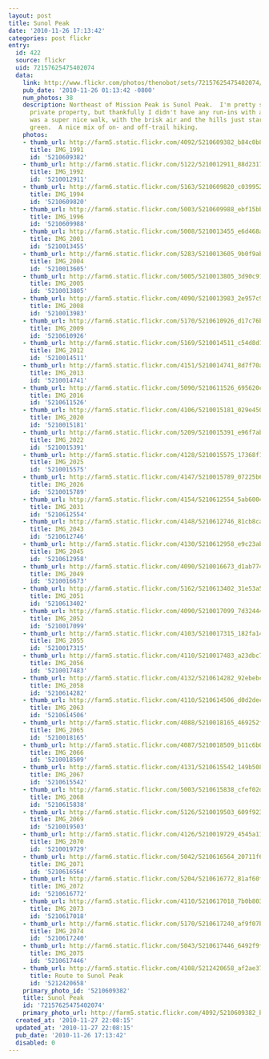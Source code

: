 ```yaml
---
layout: post
title: Sunol Peak
date: '2010-11-26 17:13:42'
categories: post flickr
entry:
  id: 422
  source: flickr
  uid: 72157625475402074
  data:
    link: http://www.flickr.com/photos/thenobot/sets/72157625475402074/
    pub_date: '2010-11-26 01:13:42 -0800'
    num_photos: 38
    description: Northeast of Mission Peak is Sunol Peak.  I'm pretty sure it's all
      private property, but thankfully I didn't have any run-ins with a 12 gauge.  It
      was a super nice walk, with the brisk air and the hills just starting to turn
      green.  A nice mix of on- and off-trail hiking.
    photos:
    - thumb_url: http://farm5.static.flickr.com/4092/5210609382_b84c0b80d0_s.jpg
      title: IMG_1991
      id: '5210609382'
    - thumb_url: http://farm6.static.flickr.com/5122/5210012911_88d2317fd2_s.jpg
      title: IMG_1992
      id: '5210012911'
    - thumb_url: http://farm6.static.flickr.com/5163/5210609820_c0399523cb_s.jpg
      title: IMG_1994
      id: '5210609820'
    - thumb_url: http://farm6.static.flickr.com/5003/5210609988_ebf15bb3fe_s.jpg
      title: IMG_1996
      id: '5210609988'
    - thumb_url: http://farm6.static.flickr.com/5008/5210013455_e6d468a69a_s.jpg
      title: IMG_2001
      id: '5210013455'
    - thumb_url: http://farm6.static.flickr.com/5283/5210013605_9b0f9ab653_s.jpg
      title: IMG_2004
      id: '5210013605'
    - thumb_url: http://farm6.static.flickr.com/5005/5210013805_3d90c91fc7_s.jpg
      title: IMG_2005
      id: '5210013805'
    - thumb_url: http://farm5.static.flickr.com/4090/5210013983_2e957c9ce1_s.jpg
      title: IMG_2008
      id: '5210013983'
    - thumb_url: http://farm6.static.flickr.com/5170/5210610926_d17c76b17d_s.jpg
      title: IMG_2009
      id: '5210610926'
    - thumb_url: http://farm6.static.flickr.com/5169/5210014511_c54d8d1338_s.jpg
      title: IMG_2012
      id: '5210014511'
    - thumb_url: http://farm5.static.flickr.com/4151/5210014741_8d7f70aa9a_s.jpg
      title: IMG_2013
      id: '5210014741'
    - thumb_url: http://farm6.static.flickr.com/5090/5210611526_695620c8d0_s.jpg
      title: IMG_2016
      id: '5210611526'
    - thumb_url: http://farm5.static.flickr.com/4106/5210015181_029e450c69_s.jpg
      title: IMG_2020
      id: '5210015181'
    - thumb_url: http://farm6.static.flickr.com/5209/5210015391_e96f7ab383_s.jpg
      title: IMG_2022
      id: '5210015391'
    - thumb_url: http://farm5.static.flickr.com/4128/5210015575_17368f1885_s.jpg
      title: IMG_2025
      id: '5210015575'
    - thumb_url: http://farm5.static.flickr.com/4147/5210015789_07225b68ec_s.jpg
      title: IMG_2026
      id: '5210015789'
    - thumb_url: http://farm5.static.flickr.com/4154/5210612554_5ab6004303_s.jpg
      title: IMG_2031
      id: '5210612554'
    - thumb_url: http://farm5.static.flickr.com/4148/5210612746_81cb8ca66b_s.jpg
      title: IMG_2043
      id: '5210612746'
    - thumb_url: http://farm5.static.flickr.com/4130/5210612958_e9c23abd92_s.jpg
      title: IMG_2045
      id: '5210612958'
    - thumb_url: http://farm5.static.flickr.com/4090/5210016673_d1ab774088_s.jpg
      title: IMG_2049
      id: '5210016673'
    - thumb_url: http://farm6.static.flickr.com/5162/5210613402_31e53a5778_s.jpg
      title: IMG_2051
      id: '5210613402'
    - thumb_url: http://farm5.static.flickr.com/4090/5210017099_7d324440a3_s.jpg
      title: IMG_2052
      id: '5210017099'
    - thumb_url: http://farm5.static.flickr.com/4103/5210017315_182fa143b0_s.jpg
      title: IMG_2055
      id: '5210017315'
    - thumb_url: http://farm5.static.flickr.com/4110/5210017483_a23dbc74aa_s.jpg
      title: IMG_2056
      id: '5210017483'
    - thumb_url: http://farm5.static.flickr.com/4132/5210614282_92ebebc86f_s.jpg
      title: IMG_2058
      id: '5210614282'
    - thumb_url: http://farm5.static.flickr.com/4110/5210614506_d0d2decc56_s.jpg
      title: IMG_2063
      id: '5210614506'
    - thumb_url: http://farm5.static.flickr.com/4088/5210018165_469252f47d_s.jpg
      title: IMG_2065
      id: '5210018165'
    - thumb_url: http://farm5.static.flickr.com/4087/5210018509_b11c6b06a6_s.jpg
      title: IMG_2066
      id: '5210018509'
    - thumb_url: http://farm5.static.flickr.com/4131/5210615542_149b508489_s.jpg
      title: IMG_2067
      id: '5210615542'
    - thumb_url: http://farm6.static.flickr.com/5003/5210615838_cfef02d1aa_s.jpg
      title: IMG_2068
      id: '5210615838'
    - thumb_url: http://farm6.static.flickr.com/5126/5210019503_609f92334f_s.jpg
      title: IMG_2069
      id: '5210019503'
    - thumb_url: http://farm5.static.flickr.com/4126/5210019729_4545a11fd3_s.jpg
      title: IMG_2070
      id: '5210019729'
    - thumb_url: http://farm6.static.flickr.com/5042/5210616564_20711f6151_s.jpg
      title: IMG_2071
      id: '5210616564'
    - thumb_url: http://farm6.static.flickr.com/5204/5210616772_81af60f3c5_s.jpg
      title: IMG_2072
      id: '5210616772'
    - thumb_url: http://farm5.static.flickr.com/4110/5210617018_7b0b803151_s.jpg
      title: IMG_2073
      id: '5210617018'
    - thumb_url: http://farm6.static.flickr.com/5170/5210617240_af9f07bc31_s.jpg
      title: IMG_2074
      id: '5210617240'
    - thumb_url: http://farm6.static.flickr.com/5043/5210617446_6492f9f219_s.jpg
      title: IMG_2075
      id: '5210617446'
    - thumb_url: http://farm5.static.flickr.com/4108/5212420658_af2ae37331_s.jpg
      title: Route to Sunol Peak
      id: '5212420658'
    primary_photo_id: '5210609382'
    title: Sunol Peak
    id: '72157625475402074'
    primary_photo_url: http://farm5.static.flickr.com/4092/5210609382_b84c0b80d0_m.jpg
  created_at: '2010-11-27 22:08:15'
  updated_at: '2010-11-27 22:08:15'
  pub_date: '2010-11-26 17:13:42'
  disabled: 0
---
```

